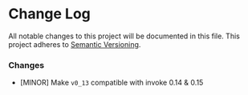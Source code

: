 # Change Log
All notable changes to this project will be documented in this file.
This project adheres to [Semantic Versioning](http://semver.org/).

### Changes

- [MINOR] Make `v0_13` compatible with invoke 0.14 & 0.15 